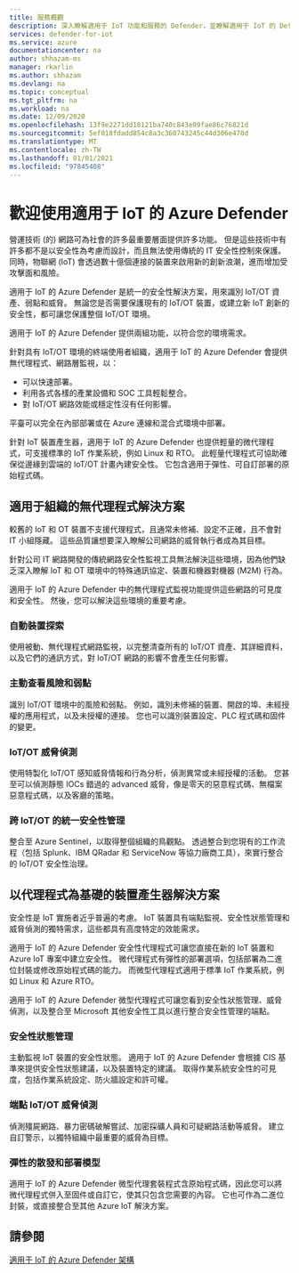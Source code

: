 ```yaml
---
title: 服務概觀
description: 深入瞭解適用于 IoT 功能和服務的 Defender，並瞭解適用于 IoT 的 Defender 如何提供全方位的 IoT 安全性。
services: defender-for-iot
ms.service: azure
documentationcenter: na
author: shhazam-ms
manager: rkarlin
ms.author: shhazam
ms.devlang: na
ms.topic: conceptual
ms.tgt_pltfrm: na
ms.workload: na
ms.date: 12/09/2020
ms.openlocfilehash: 13f9e2271dd18121ba740c843e99fae86c76821d
ms.sourcegitcommit: 5ef018fdadd854c8a3c360743245c44d306e470d
ms.translationtype: MT
ms.contentlocale: zh-TW
ms.lasthandoff: 01/01/2021
ms.locfileid: "97845408"
---
```

# <a name="welcome-to-azure-defender-for-iot"></a>歡迎使用適用于 IoT 的 Azure Defender

營運技術 (的) 網路可為社會的許多最重要層面提供許多功能。 但是這些技術中有許多都不是以安全性為考慮而設計，而且無法使用傳統的 IT 安全性控制來保護。 同時，物聯網 (IoT) 會透過數十億個連接的裝置來啟用新的創新浪潮，進而增加受攻擊面和風險。  

適用于 IoT 的 Azure Defender 是統一的安全性解決方案，用來識別 IoT/OT 資產、弱點和威脅。 無論您是否需要保護現有的 IoT/OT 裝置，或建立新 IoT 創新的安全性，都可讓您保護整個 IoT/OT 環境。  

適用于 IoT 的 Azure Defender 提供兩組功能，以符合您的環境需求。

針對具有 IoT/OT 環境的終端使用者組織，適用于 IoT 的 Azure Defender 會提供無代理程式、網路層監視，以：

- 可以快速部署。
- 利用各式各樣的產業設備和 SOC 工具輕鬆整合。
- 對 IoT/OT 網路效能或穩定性沒有任何影響。 

平臺可以完全在內部部署或在 Azure 連線和混合式環境中部署。  

針對 IoT 裝置產生器，適用于 IoT 的 Azure Defender 也提供輕量的微代理程式，可支援標準的 IoT 作業系統，例如 Linux 和 RTO。 此輕量代理程式可協助確保從邊緣到雲端的 IoT/OT 計畫內建安全性。 它包含適用于彈性、可自訂部署的原始程式碼。 

## <a name="agentless-solution-for-organizations"></a>適用于組織的無代理程式解決方案 

較舊的 IoT 和 OT 裝置不支援代理程式，且通常未修補、設定不正確，且不會對 IT 小組隱藏。 這些品質讓想要深入瞭解公司網路的威脅執行者成為其目標。 

針對公司 IT 網路開發的傳統網路安全性監視工具無法解決這些環境，因為他們缺乏深入瞭解 IoT 和 OT 環境中的特殊通訊協定、裝置和機器對機器 (M2M) 行為。 

適用于 IoT 的 Azure Defender 中的無代理程式監視功能提供這些網路的可見度和安全性。 然後，您可以解決這些環境的重要考慮。 

### <a name="automatic-device-discovery"></a>自動裝置探索  

使用被動、無代理程式網路監視，以完整清查所有的 IoT/OT 資產、其詳細資料，以及它們的通訊方式，對 IoT/OT 網路的影響不會產生任何影響。  

### <a name="proactive-visibility-into-risk-and-vulnerabilities"></a>主動查看風險和弱點
 
識別 IoT/OT 環境中的風險和弱點。 例如，識別未修補的裝置、開啟的埠、未經授權的應用程式，以及未授權的連接。 您也可以識別裝置設定、PLC 程式碼和固件的變更。 

### <a name="iotot-threat-detection"></a>IoT/OT 威脅偵測  

使用特製化 IoT/OT 感知威脅情報和行為分析，偵測異常或未經授權的活動。 您甚至可以偵測靜態 IOCs 錯過的 advanced 威脅，像是零天的惡意程式碼、無檔案惡意程式碼，以及客廳的策略。 

### <a name="unified-security-management-across-iotot"></a>跨 IoT/OT 的統一安全性管理

整合至 Azure Sentinel，以取得整個組織的鳥觀點。 透過整合到您現有的工作流程（包括 Splunk、IBM QRadar 和 ServiceNow 等協力廠商工具），來實行整合的 IoT/OT 安全性治理。 

## <a name="agent-based-solution-for-device-builders"></a>以代理程式為基礎的裝置產生器解決方案 

安全性是 IoT 實施者近乎普遍的考慮。 IoT 裝置具有端點監視、安全性狀態管理和威脅偵測的獨特需求，這些都具有高度特定的效能需求。 

適用于 IoT 的 Azure Defender 安全性代理程式可讓您直接在新的 IoT 裝置和 Azure IoT 專案中建立安全性。 微代理程式有彈性的部署選項，包括部署為二進位封裝或修改原始程式碼的能力。 而微型代理程式適用于標準 IoT 作業系統，例如 Linux 和 Azure RTO。  

適用于 IoT 的 Azure Defender 微型代理程式可讓您看到安全性狀態管理、威脅偵測，以及整合至 Microsoft 其他安全性工具以進行整合安全性管理的端點。 

### <a name="security-posture-management"></a>安全性狀態管理

主動監視 IoT 裝置的安全性狀態。 適用于 IoT 的 Azure Defender 會根據 CIS 基準來提供安全性狀態建議，以及裝置特定的建議。 取得作業系統安全性的可見度，包括作業系統設定、防火牆設定和許可權。 

### <a name="endpoint-iotot-threat-detection"></a>端點 IoT/OT 威脅偵測

偵測殭屍網路、暴力密碼破解嘗試、加密採礦人員和可疑網路活動等威脅。 建立自訂警示，以獨特組織中最重要的威脅為目標。 

### <a name="flexible-distribution-and-deployment-models"></a>彈性的散發和部署模型 

適用于 IoT 的 Azure Defender 微型代理套裝程式含原始程式碼，因此您可以將微代理程式併入至固件或自訂它，使其只包含您需要的內容。 它也可作為二進位封裝，或直接整合至其他 Azure IoT 解決方案。 

## <a name="see-also"></a>請參閱

[適用于 IoT 的 Azure Defender 架構](architecture.md)